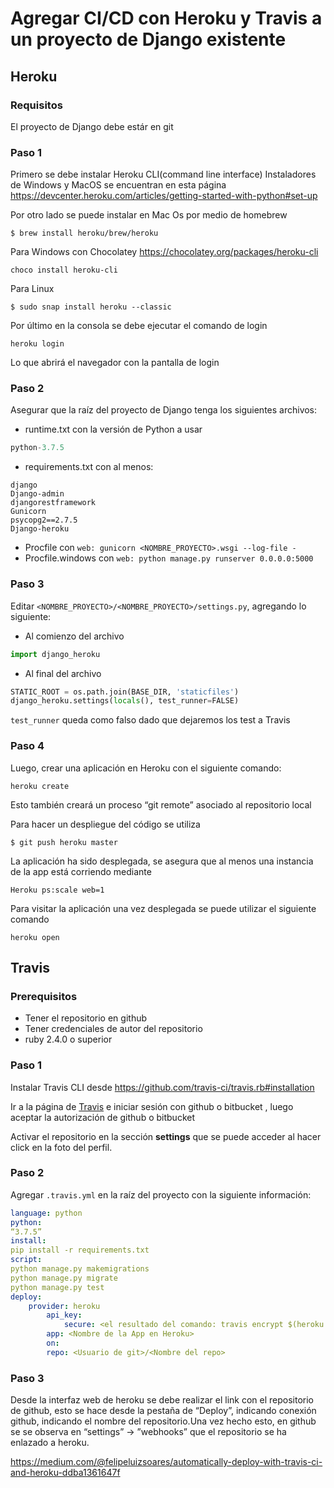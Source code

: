 # Agregar CI/CD con Heroku y Travis a un proyecto de Django existente

## Heroku

### Requisitos
El proyecto de Django debe estár en git

### Paso 1
Primero se debe instalar Heroku CLI(command line interface)
Instaladores de Windows y MacOS se encuentran en esta página https://devcenter.heroku.com/articles/getting-started-with-python#set-up

Por otro lado se puede instalar en Mac Os por medio de homebrew
``` shell
$ brew install heroku/brew/heroku
```

Para Windows con Chocolatey https://chocolatey.org/packages/heroku-cli
``` shell
choco install heroku-cli
```

Para Linux
```shell
$ sudo snap install heroku --classic
```
Por último en la consola se debe ejecutar el comando de login 
```shell
heroku login
```
Lo que abrirá el navegador con la pantalla de login

### Paso 2
Asegurar que la raíz del proyecto de Django tenga los siguientes archivos:
- runtime.txt con la versión de Python a usar
``` python
python-3.7.5
```
- requirements.txt con al menos:
```
django
Django-admin
djangorestframework
Gunicorn
psycopg2==2.7.5
Django-heroku
```
- Procfile con 
```web: gunicorn <NOMBRE_PROYECTO>.wsgi --log-file -```
- Procfile.windows con 
```web: python manage.py runserver 0.0.0.0:5000```


### Paso 3
Editar `<NOMBRE_PROYECTO>/<NOMBRE_PROYECTO>/settings.py`, agregando lo siguiente:
- Al comienzo del archivo
``` python
import django_heroku
```
- Al final del archivo 
``` python
STATIC_ROOT = os.path.join(BASE_DIR, 'staticfiles')
django_heroku.settings(locals(), test_runner=FALSE)
```

`test_runner` queda como falso dado que dejaremos los test a Travis


### Paso 4
Luego, crear una aplicación en Heroku con el siguiente comando:
```shell
heroku create
```
Esto también creará un proceso “git remote” asociado al repositorio local

Para hacer un despliegue del código se utiliza
```shell
$ git push heroku master
```

La aplicación ha sido desplegada, se asegura que al menos una instancia de la app está corriendo mediante
``` shell
Heroku ps:scale web=1
```

Para visitar la aplicación una vez desplegada se puede utilizar el siguiente comando
```shell
heroku open
```

## Travis

### Prerequisitos
- Tener el repositorio en github
- Tener credenciales de autor del repositorio
- ruby 2.4.0 o superior

### Paso 1
Instalar Travis CLI desde https://github.com/travis-ci/travis.rb#installation


Ir a la página de [Travis](travis-ci.com) e iniciar sesión con github o bitbucket , luego aceptar la autorización de github o bitbucket

Activar el repositorio en la sección **settings** que se puede acceder al hacer click en la foto del perfil.

### Paso 2
Agregar `.travis.yml` en la raíz del proyecto con la siguiente información:
``` yaml
language: python
python:
“3.7.5”
install:
pip install -r requirements.txt
script:
python manage.py makemigrations
python manage.py migrate
python manage.py test
deploy:
    provider: heroku
        api_key:
            secure: <el resultado del comando: travis encrypt $(heroku auth:token)>
        app: <Nombre de la App en Heroku>
        on:
        repo: <Usuario de git>/<Nombre del repo>
```
### Paso 3
Desde la interfaz web de heroku se debe realizar el link con el repositorio de github, esto se hace desde la pestaña de “Deploy”, indicando conexión github, indicando el nombre del repositorio.Una vez hecho esto, en github se se observa en “settings” -> ”webhooks” que el repositorio se ha enlazado a heroku.



https://medium.com/@felipeluizsoares/automatically-deploy-with-travis-ci-and-heroku-ddba1361647f
